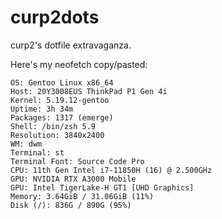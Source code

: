# curp2dots
curp2's dotfile extravaganza. 

Here's my neofetch copy/pasted:

```
OS: Gentoo Linux x86_64
Host: 20Y3008EUS ThinkPad P1 Gen 4i
Kernel: 5.19.12-gentoo
Uptime: 3h 34m
Packages: 1317 (emerge)
Shell: /bin/zsh 5.9
Resolution: 3840x2400
WM: dwm
Terminal: st
Terminal Font: Source Code Pro
CPU: 11th Gen Intel i7-11850H (16) @ 2.500GHz
GPU: NVIDIA RTX A3000 Mobile
GPU: Intel TigerLake-H GT1 [UHD Graphics]
Memory: 3.64GiB / 31.06GiB (11%)
Disk (/): 836G / 890G (95%)
```

